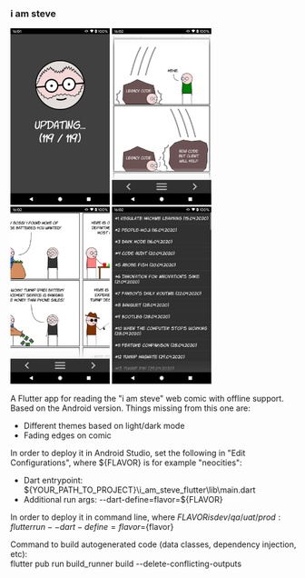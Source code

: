 ### i am steve  
<img src="web/screenshot_1.png" alt="screenshot 1" width="175" />&nbsp;<img src="web/screenshot_2.png" alt="screenshot 2" width="175" />&nbsp;<img src="web/screenshot_3.png" alt="screenshot 3" width="175" />&nbsp;<img src="web/screenshot_4.png" alt="screenshot 4" width="175" />  
  
A Flutter app for reading the "i am steve" web comic with offline support. Based on the Android version. Things missing from this one are:  
- Different themes based on light/dark mode  
- Fading edges on comic  
  
In order to deploy it in Android Studio, set the following in "Edit Configurations", where ${FLAVOR} is for example "neocities":  
- Dart entrypoint: ${YOUR_PATH_TO_PROJECT}\i_am_steve_flutter\lib\main.dart  
- Additional run args: --dart-define=flavor=${FLAVOR}  
  
In order to deploy it in command line, where ${FLAVOR} is dev/qa/uat/prod:  
flutter run --dart-define=flavor=${flavor}  
  
Command to build autogenerated code (data classes, dependency injection, etc):  
flutter pub run build_runner build --delete-conflicting-outputs